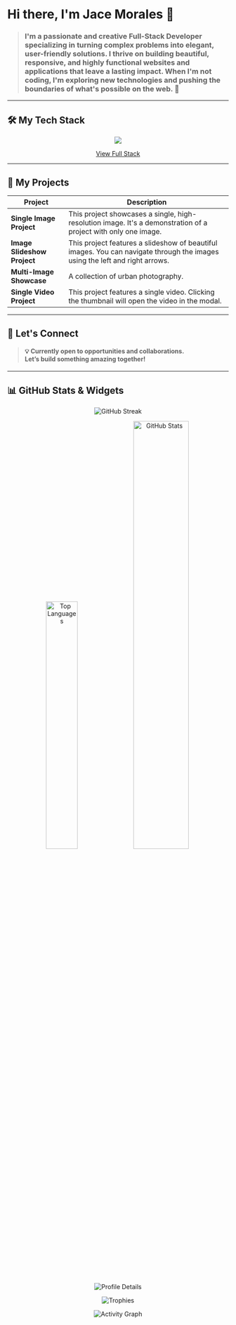 # Hi there, I'm Jace Morales 👋

<blockquote>
<h3>I'm a passionate and creative Full-Stack Developer specializing in turning complex problems into elegant, user-friendly solutions. I thrive on building beautiful, responsive, and highly functional websites and applications that leave a lasting impact. When I'm not coding, I'm exploring new technologies and pushing the boundaries of what's possible on the web. 🚀</h4>
</blockquote>

---

## 🛠️ My Tech Stack

<p align="center">
  <a href="https://skillicons.dev">
    <img src="https://skillicons.dev/icons?i=js,ts,php,ruby,python,kotlin,dart" />
  </a>
</p>
<p align="center">
  <a href="https://jacemorales.netlify.app/dcs/tech_stack">View Full Stack</a>
</p>

---

## 🚀 My Projects

| Project                   | Description                                                                                             |
| ------------------------- | ------------------------------------------------------------------------------------------------------- |
| **Single Image Project**  | This project showcases a single, high-resolution image. It's a demonstration of a project with only one image. |
| **Image Slideshow Project**| This project features a slideshow of beautiful images. You can navigate through the images using the left and right arrows. |
| **Multi-Image Showcase**  | A collection of urban photography.                                                                      |
| **Single Video Project**  | This project features a single video. Clicking the thumbnail will open the video in the modal.         |

---

## 🤝 Let's Connect

<blockquote>
  <h4>
  💡 Currently open to opportunities and collaborations.<br/>Let’s build something amazing together!
  </h4>
</blockquote>

---

## 📊 GitHub Stats & Widgets
<!-- Contribution streak / activity -->
<p align="center" width="100%">
  <img alt="GitHub Streak" src="https://github-readme-streak-stats.herokuapp.com/?user=jacemorales&theme=tokyonight&hide_border=true" />
</p>

<!-- Top languages (compact) -->
<p align="center">
  <img  width="38%" alt="Top Languages" src="https://github-readme-stats.vercel.app/api/top-langs/?username=jacemorales&layout=compact&theme=tokyonight&hide_border=true" />

<!-- Main GitHub stats (stars, commits, prs, issues, etc.) -->
  <img  width="50%" alt="GitHub Stats" src="https://github-readme-stats.vercel.app/api?username=jacemorales&show_icons=true&count_private=true&include_all_commits=true&theme=tokyonight&hide_border=true" />
</p>

<!-- Profile summary details (commits last year, total commits, contributed to, etc.) -->
<p align="center" width="100%">
  <img alt="Profile Details" src="https://github-profile-summary-cards.vercel.app/api/cards/profile-details?username=jacemorales&theme=tokyonight" />
</p>

<!-- Trophies / accomplishments -->
<p align="center">
  <img alt="Trophies" src="https://github-profile-trophy.vercel.app/?username=jacemorales&theme=tokyonight&no-frame=true" />
</p>

<!-- Activity graph (contribution heatmap style) -->
<p align="center">
  <img alt="Activity Graph" src="https://github-readme-activity-graph.vercel.app/graph?username=jacemorales&theme=react-dark" />
</p>
